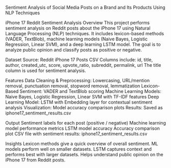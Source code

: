 Sentiment Analysis of Social Media
Posts on a Brand and Its Products Using
NLP Techniques

iPhone 17 Reddit Sentiment Analysis
Overview
This project performs sentiment analysis on Reddit posts about the iPhone 17 using Natural Language Processing (NLP) techniques. It includes lexicon-based methods (VADER, TextBlob), machine learning models (Naive Bayes, Logistic Regression, Linear SVM), and a deep learning LSTM model. The goal is to analyze public opinion and classify posts as positive or negative.

Dataset
Source: Reddit iPhone 17 Posts CSV
Columns include: id, title, author, created_utc, score, upvote_ratio, subreddit, permalink, url
The title column is used for sentiment analysis.

Features
Data Cleaning & Preprocessing: Lowercasing, URL/mention removal, punctuation removal, stopword removal, lemmatization
Lexicon-Based Sentiment: VADER and TextBlob scoring
Machine Learning Models: Naive Bayes, Logistic Regression, Linear SVM with TF-IDF features
Deep Learning Model: LSTM with Embedding layer for contextual sentiment analysis
Visualization: Model accuracy comparison plots
Results: Saved as iphone17_sentiment_results.csv

Output
Sentiment labels for each post (positive / negative)
Machine learning model performance metrics
LSTM model accuracy
Accuracy comparison plot
CSV file with sentiment results: iphone17_sentiment_results.csv

Insights
Lexicon methods give a quick overview of overall sentiment.
ML models perform well on smaller datasets.
LSTM captures context and performs best with larger datasets.
Helps understand public opinion on the iPhone 17 from Reddit posts.

